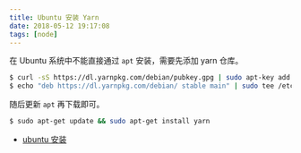 ```yaml
---
title: Ubuntu 安装 Yarn
date: 2018-05-12 19:17:08
tags: [node]
---
```


在 Ubuntu 系统中不能直接通过 `apt` 安装，需要先添加 yarn 仓库。
<!-- more --><!-- toc -->

```bash
$ curl -sS https://dl.yarnpkg.com/debian/pubkey.gpg | sudo apt-key add -
$ echo "deb https://dl.yarnpkg.com/debian/ stable main" | sudo tee /etc/apt/sources.list.d/yarn.list
```

随后更新 `apt` 再下载即可。

```bash
$ sudo apt-get update && sudo apt-get install yarn
```

- [ubuntu 安装](https://yarnpkg.com/lang/zh-hans/docs/install/#debian-stable)
